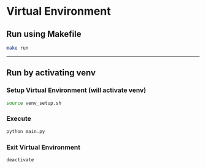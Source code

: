 # Virtual Environment

## Run using Makefile
```sh
make run
```

---

## Run by activating venv

### Setup Virtual Environment (will activate venv)
```sh
source venv_setup.sh
```

### Execute
```sh
python main.py
```

### Exit Virtual Environment
```sh
deactivate
```
